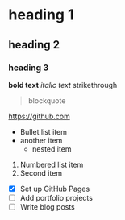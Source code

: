 # heading 1
## heading 2 
### heading 3

**bold text**
*italic text*
strikethrough
> blockquote

https://github.com

- Bullet list item
- another item
  - nested item
 
1. Numbered list item
2. Second item

- [x] Set up GitHub Pages
- [ ] Add portfolio projects
- [ ] Write blog posts
